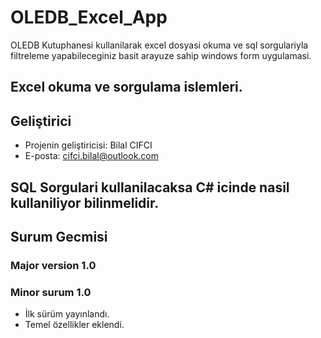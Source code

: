 # OLEDB_Excel_App
OLEDB Kutuphanesi kullanilarak excel dosyasi okuma ve sql sorgulariyla filtreleme yapabileceginiz basit arayuze sahip windows form uygulamasi.
## Excel okuma ve sorgulama islemleri.
## Geliştirici
- Projenin geliştiricisi: Bilal CIFCI
- E-posta: cifci.bilal@outlook.com
## SQL Sorgulari kullanilacaksa C# icinde nasil kullaniliyor bilinmelidir.
## Surum Gecmisi
### Major version 1.0
### Minor surum 1.0
- İlk sürüm yayınlandı.
- Temel özellikler eklendi.
